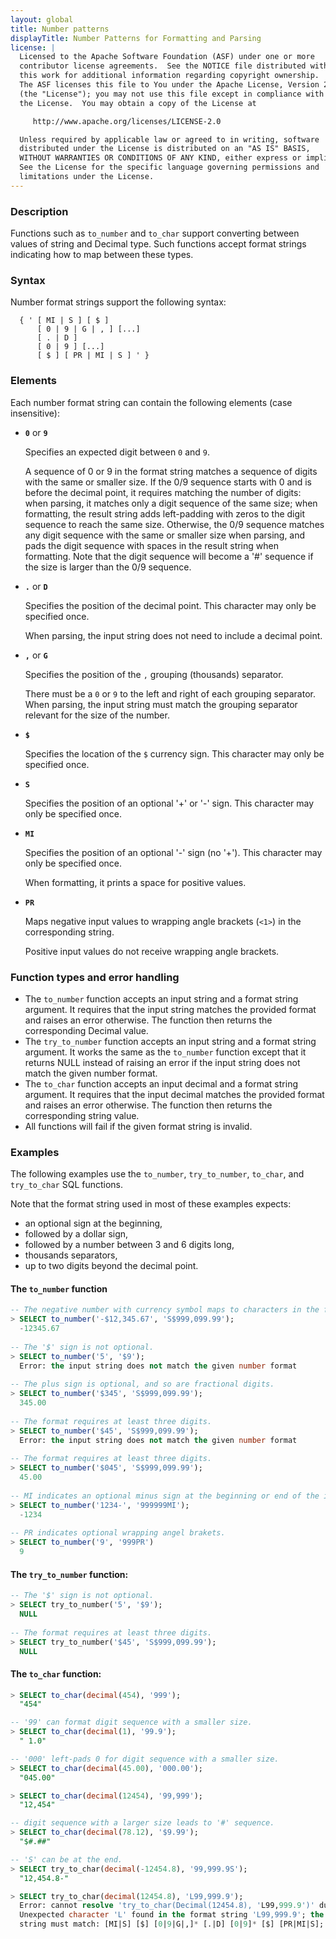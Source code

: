 ```yaml
---
layout: global
title: Number patterns
displayTitle: Number Patterns for Formatting and Parsing
license: |
  Licensed to the Apache Software Foundation (ASF) under one or more
  contributor license agreements.  See the NOTICE file distributed with
  this work for additional information regarding copyright ownership.
  The ASF licenses this file to You under the Apache License, Version 2.0
  (the "License"); you may not use this file except in compliance with
  the License.  You may obtain a copy of the License at

     http://www.apache.org/licenses/LICENSE-2.0

  Unless required by applicable law or agreed to in writing, software
  distributed under the License is distributed on an "AS IS" BASIS,
  WITHOUT WARRANTIES OR CONDITIONS OF ANY KIND, either express or implied.
  See the License for the specific language governing permissions and
  limitations under the License.
---
```


### Description

Functions such as `to_number` and `to_char` support converting between values of string and
Decimal type. Such functions accept format strings indicating how to map between these types.

### Syntax

Number format strings support the following syntax:

```
  { ' [ MI | S ] [ $ ] 
      [ 0 | 9 | G | , ] [...] 
      [ . | D ] 
      [ 0 | 9 ] [...] 
      [ $ ] [ PR | MI | S ] ' }
```

### Elements

Each number format string can contain the following elements (case insensitive):

- **`0`** or **`9`**

  Specifies an expected digit between `0` and `9`.

  A sequence of 0 or 9 in the format string matches a sequence of digits with the same or smaller
  size. If the 0/9 sequence starts with 0 and is before the decimal point, it requires matching the
  number of digits: when parsing, it matches only a digit sequence of the same size; when
  formatting, the result string adds left-padding with zeros to the digit sequence to reach the
  same size. Otherwise, the 0/9 sequence matches any digit sequence with the same or smaller size
  when parsing, and pads the digit sequence with spaces in the result string when formatting. Note
  that the digit sequence will become a '#' sequence if the size is larger than the 0/9 sequence.

- **`.`** or **`D`**

  Specifies the position of the decimal point. This character may only be specified once.

  When parsing, the input string does not need to include a decimal point.

- **`,`** or **`G`**

  Specifies the position of the `,` grouping (thousands) separator.

  There must be a `0` or `9` to the left and right of each grouping separator. When parsing,
  the input string must match the grouping separator relevant for the size of the number.

- **`$`**

  Specifies the location of the `$` currency sign. This character may only be specified once.

- **`S`** 

  Specifies the position of an optional '+' or '-' sign. This character may only be specified once.

- **`MI`**

  Specifies the position of an optional '-' sign (no '+'). This character may only be specified once.

  When formatting, it prints a space for positive values.

- **`PR`**

  Maps negative input values to wrapping angle brackets (`<1>`) in the corresponding string.

  Positive input values do not receive wrapping angle brackets.

### Function types and error handling

* The `to_number` function accepts an input string and a format string argument. It requires that
the input string matches the provided format and raises an error otherwise. The function then
returns the corresponding Decimal value.
* The `try_to_number` function accepts an input string and a format string argument. It works the
same as the `to_number` function except that it returns NULL instead of raising an error if the
input string does not match the given number format.
* The `to_char` function accepts an input decimal and a format string argument. It requires that
the input decimal matches the provided format and raises an error otherwise. The function then
returns the corresponding string value.
* All functions will fail if the given format string is invalid.

### Examples

The following examples use the `to_number`, `try_to_number`, `to_char`, and `try_to_char` SQL
functions.

Note that the format string used in most of these examples expects:
* an optional sign at the beginning,
* followed by a dollar sign,
* followed by a number between 3 and 6 digits long,
* thousands separators,
* up to two digits beyond the decimal point.

#### The `to_number` function

```sql
-- The negative number with currency symbol maps to characters in the format string.
> SELECT to_number('-$12,345.67', 'S$999,099.99');
  -12345.67
 
-- The '$' sign is not optional.
> SELECT to_number('5', '$9');
  Error: the input string does not match the given number format
 
-- The plus sign is optional, and so are fractional digits.
> SELECT to_number('$345', 'S$999,099.99');
  345.00
 
-- The format requires at least three digits.
> SELECT to_number('$45', 'S$999,099.99');
  Error: the input string does not match the given number format
 
-- The format requires at least three digits.
> SELECT to_number('$045', 'S$999,099.99');
  45.00
 
-- MI indicates an optional minus sign at the beginning or end of the input string.
> SELECT to_number('1234-', '999999MI');
  -1234
 
-- PR indicates optional wrapping angel brakets.
> SELECT to_number('9', '999PR')
  9
```

#### The `try_to_number` function:

```sql
-- The '$' sign is not optional.
> SELECT try_to_number('5', '$9');
  NULL
 
-- The format requires at least three digits.
> SELECT try_to_number('$45', 'S$999,099.99');
  NULL
```

#### The `to_char` function:

```sql
> SELECT to_char(decimal(454), '999');
  "454"

-- '99' can format digit sequence with a smaller size.
> SELECT to_char(decimal(1), '99.9');
  " 1.0"

-- '000' left-pads 0 for digit sequence with a smaller size.
> SELECT to_char(decimal(45.00), '000.00');
  "045.00"

> SELECT to_char(decimal(12454), '99,999');
  "12,454"

-- digit sequence with a larger size leads to '#' sequence.
> SELECT to_char(decimal(78.12), '$9.99');
  "$#.##"

-- 'S' can be at the end.
> SELECT try_to_char(decimal(-12454.8), '99,999.9S');
  "12,454.8-"

> SELECT try_to_char(decimal(12454.8), 'L99,999.9');
  Error: cannot resolve 'try_to_char(Decimal(12454.8), 'L99,999.9')' due to data type mismatch:
  Unexpected character 'L' found in the format string 'L99,999.9'; the structure of the format
  string must match: [MI|S] [$] [0|9|G|,]* [.|D] [0|9]* [$] [PR|MI|S]; line 1 pos 25
```
